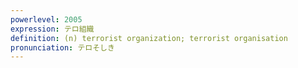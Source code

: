 ```yaml
---
powerlevel: 2005
expression: テロ組織
definition: (n) terrorist organization; terrorist organisation
pronunciation: テロそしき
---
```

